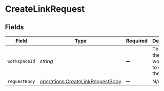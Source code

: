 # CreateLinkRequest


## Fields

| Field                                                                                | Type                                                                                 | Required                                                                             | Description                                                                          |
| ------------------------------------------------------------------------------------ | ------------------------------------------------------------------------------------ | ------------------------------------------------------------------------------------ | ------------------------------------------------------------------------------------ |
| `workspaceId`                                                                        | *string*                                                                             | :heavy_minus_sign:                                                                   | The ID of the workspace to create the link for.                                      |
| `requestBody`                                                                        | [operations.CreateLinkRequestBody](../../models/operations/createlinkrequestbody.md) | :heavy_minus_sign:                                                                   | N/A                                                                                  |